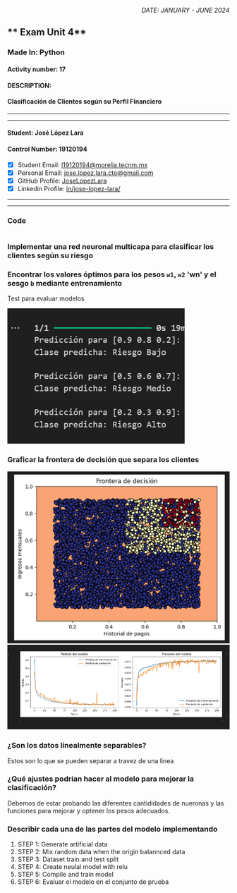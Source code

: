 <p style="text-align: right;"><em>DATE: JANUARY - JUNE 2024</em></p>

## ** Exam Unit 4**

### Made In: Python

#### Activity number: 17

#### **DESCRIPTION:**

#### Clasificación de Clientes según su Perfil Financiero

________________________________________________________
________________________________________________________

#### Student: José López Lara

#### Control Number: 19120194

* [x] Student Email: <l19120194@morelia.tecnm.mx>
* [x] Personal Email: <jose.lopez.lara.cto@gmail.com>
* [x] GitHub Profile: [JoseLopezLara](https://github.com/JoseLopezLara)
* [x] Linkedin Profile: [in/jose-lopez-lara/](https://www.linkedin.com/in/jose-lopez-lara/)

________________________________________________________
________________________________________________________

### **Code**

```python


```

### Implementar una red neuronal multicapa para clasificar los clientes según su riesgo

### Encontrar los valores óptimos para los pesos `w1`, `w2` 'wn' y el sesgo `b` mediante entrenamiento

Test para evaluar modelos

![image](image3.png)

### Graficar la frontera de decisión que separa los clientes

![image](image1.png)
![image](image2.png)

### ¿Son los datos linealmente separables?

Estos son lo que se pueden separar a travez de una linea

### ¿Qué ajustes podrían hacer al modelo para mejorar la clasificación?

Debemos de estar probando las diferentes cantididades de nueronas y las funciones para mejorar y optener los pesos adecuados.

### Describir cada una de las partes del modelo implementando

1. STEP 1: Generate artificial data
2. STEP 2: Mix random data when the origin balannced data
3. STEP 3: Dataset train and test split
4. STEP 4: Create neulal model with relu
5. STEP 5: Compile and train model
6. STEP 6: Evaluar el modelo en el conjunto de prueba


